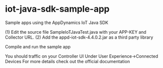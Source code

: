 # iot-java-sdk-sample-app
Sample apps using the AppDynamics IoT Java SDK

(1) Edit the source file SampleIoTJavaTest.java with your APP-KEY and Collector URL.
(2) Add the appd-iot-sdk-4.4.0.2.jar as a third party library

Compile and run the sample app

You should traffic on your Controller UI Under User Experience->Connected Devices
For more details check out the official documentation
